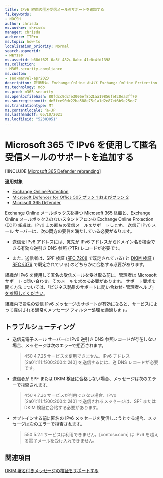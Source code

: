 ```yaml
---
title: IPv6 経由の匿名受信メールのサポートを追加する
f1.keywords:
- NOCSH
author: chrisda
ms.author: chrisda
manager: chrisda
audience: ITPro
ms.topic: how-to
localization_priority: Normal
search.appverid:
- MET150
ms.assetid: b68df621-0a5f-4824-8abc-41e0c4fd1398
ms.collection:
- M365-security-compliance
ms.custom:
- seo-marvel-apr2020
description: 管理者は、Exchange Online および Exchange Online Protection の IPv6 ソースからの匿名受信メールのサポートを構成する方法について学習できます。
ms.technology: mdo
ms.prod: m365-security
ms.openlocfilehash: 80fdcc9dcfe3006ef8b21aa19856fe8c0ea3ff70
ms.sourcegitcommit: de5fce90de22ba588e75e1a1d2e87e03b9e25ec7
ms.translationtype: MT
ms.contentlocale: ja-JP
ms.lasthandoff: 05/10/2021
ms.locfileid: "52300051"
---
```

# <a name="add-support-for-anonymous-inbound-email-over-ipv6-in-microsoft-365"></a>Microsoft 365 で IPv6 を使用して匿名受信メールのサポートを追加する

[!INCLUDE [Microsoft 365 Defender rebranding](../includes/microsoft-defender-for-office.md)]

**適用対象**
- [Exchange Online Protection](exchange-online-protection-overview.md)
- [Microsoft Defender for Office 365 プラン 1 およびプラン 2](defender-for-office-365.md)
- [Microsoft 365 Defender](../defender/microsoft-365-defender.md)

Exchange Online メールボックスを持つ Microsoft 365 組織と、Exchange Online メールボックスのないスタンドアロンの Exchange Online Protection (EOP) 組織は、IPv6 上の匿名の受信メールをサポートします。 送信元 IPv6 メール サーバーは、次の両方の要件を満たしている必要があります。

- 送信元 IPv6 アドレスには、宛先が IPv6 アドレスからドメイン名を検索できる有効な逆引き DNS 参照 (PTR) レコードが必要です。

- また、送信者は、SPF 検証 ([RFC 7208](https://tools.ietf.org/html/rfc7208) で既定されている) と [DKIM 検証](http://dkim.org/) ( [RFC 6376](https://www.rfc-editor.org/rfc/rfc6376.txt) で既定されている) のどちらかに合格する必要があります。

組織が IPv6 を使用して匿名の受信メールを受け取る前に、管理者は Microsoft サポートに問い合わせ、そのメールを求める必要があります。 サポート要求を開く方法については、「ビジネス製品のサポートに問い合わせ- 管理者ヘルプ」 [を参照してください](../../business-video/get-help-support.md)。

組織内で匿名の受信 IPv6 メッセージのサポートが有効になると、サービスによって提供される通常のメッセージ フィルター処理を通過します。

## <a name="troubleshooting"></a>トラブルシューティング

- 送信元電子メール サーバーに IPv6 逆引き DNS 参照レコードが存在しない場合、メッセージは次のエラーで拒否されます。

  > 450 4.7.25 サービスを使用できません。IPv6 アドレス [2a01:111:f200:2004::240] を送信するには、逆 DNS レコードが必要です。

- 送信者が SPF または DKIM 検証に合格しない場合、メッセージは次のエラーで拒否されます。

  > 450 4.7.26 サービスが利用できない場合、IPv6 [2a01:111:f200:2004::240] で送信されるメッセージは、SPF または DKIM 検証に合格する必要があります。

- オプトインする前に匿名の IPv6 メッセージを受信しようとする場合、メッセージは次のエラーで拒否されます。

  > 550 5.2.1 サービスは利用できません。[contoso.com] は IPv6 を超える電子メールを受け入れできません。

## <a name="related-topics"></a>関連項目

[DKIM 署名付きメッセージの検証をサポートする](support-for-validation-of-dkim-signed-messages.md)
